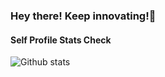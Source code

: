 ### Hey there! Keep innovating!🚀

<!--
**shwetanshutech/shwetanshutech** is a ✨ _special_ ✨ repository because its `README.md` (this file) appears on your GitHub profile.

Here are some ideas to get you started:

- 🔭 I’m currently working on ...
- 🌱 I’m currently learning ...
- 👯 I’m looking to collaborate on ...
- 🤔 I’m looking for help with ...
- 💬 Ask me about ...
- 📫 How to reach me: ...
- 😄 Pronouns: ...
- ⚡ Fun fact: ...
-->
#### Self Profile Stats Check 
![Github stats](https://github-readme-stats.vercel.app/api?username=shwetanshutech)
